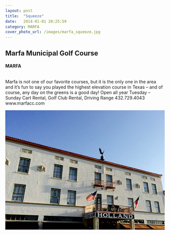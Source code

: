 ```yaml
---
layout: post
title:  "Squeeze"
date:   2014-01-01 20:25:59
category: MARFA
cover_photo_url: /images/marfa_squeeze.jpg
---
```


<div class="section-title">
	<h2>Marfa Municipal Golf Course</h2>
  	<h4>MARFA</h4>
  	<div class="divider-border"></div>
</div> 
<div class="column small-6">
  <p>Marfa is not one of our favorite courses, but it is the only one in the area and it’s fun to say you played the highest elevation course in Texas – and of course, any day on the greens is a good day!
  Open all year Tuesday – Sunday
  Cart Rental, Golf Club Rental, 
  Driving Range 
  432.729.4043 
  www.marfacc.com
  </p>
<div class="column small-6">
    <img src="/images/holland_hotel_alpine.jpg">
</div>   

